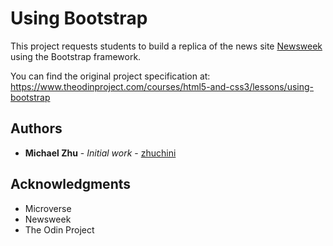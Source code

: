# Using Bootstrap

This project requests students to build a replica of the news site [Newsweek](https://www.newsweek.com/) using the Bootstrap framework.

You can find the original project specification at: https://www.theodinproject.com/courses/html5-and-css3/lessons/using-bootstrap

## Authors

* **Michael Zhu** - *Initial work* - [zhuchini](https://github.com/zhuchini)

## Acknowledgments

* Microverse
* Newsweek
* The Odin Project
